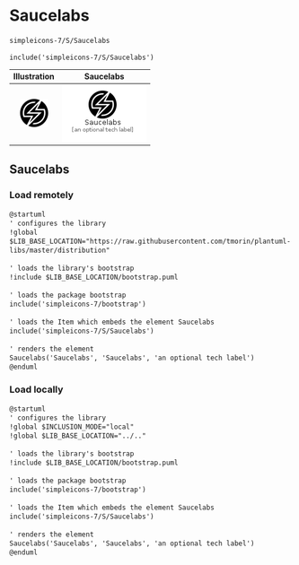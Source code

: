 # Saucelabs


```text
simpleicons-7/S/Saucelabs
```

```text
include('simpleicons-7/S/Saucelabs')
```



| Illustration | Saucelabs |
| :---: | :---: |
| ![illustration for Illustration](../../simpleicons-7/S/Saucelabs.png) | ![illustration for Saucelabs](../../simpleicons-7/S/Saucelabs.Local.png) |




## Saucelabs

### Load remotely
```plantuml
@startuml
' configures the library
!global $LIB_BASE_LOCATION="https://raw.githubusercontent.com/tmorin/plantuml-libs/master/distribution"

' loads the library's bootstrap
!include $LIB_BASE_LOCATION/bootstrap.puml

' loads the package bootstrap
include('simpleicons-7/bootstrap')

' loads the Item which embeds the element Saucelabs
include('simpleicons-7/S/Saucelabs')

' renders the element
Saucelabs('Saucelabs', 'Saucelabs', 'an optional tech label')
@enduml
```

### Load locally
```plantuml
@startuml
' configures the library
!global $INCLUSION_MODE="local"
!global $LIB_BASE_LOCATION="../.."

' loads the library's bootstrap
!include $LIB_BASE_LOCATION/bootstrap.puml

' loads the package bootstrap
include('simpleicons-7/bootstrap')

' loads the Item which embeds the element Saucelabs
include('simpleicons-7/S/Saucelabs')

' renders the element
Saucelabs('Saucelabs', 'Saucelabs', 'an optional tech label')
@enduml
```

